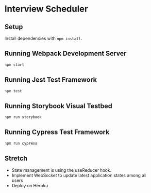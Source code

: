 # Interview Scheduler

## Setup

Install dependencies with `npm install`.

## Running Webpack Development Server

```sh
npm start
```

## Running Jest Test Framework

```sh
npm test
```

## Running Storybook Visual Testbed

```sh
npm run storybook
```
## Running Cypress Test Framework

```sh
npm run cypress
```
## Stretch

- State management is using the useReducer hook.
- Implement WebSocket to update latest application states among all users
- Deploy on Heroku
